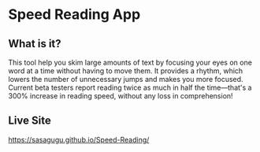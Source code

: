 # Speed Reading App

## What is it?

This tool help you skim large amounts of text by focusing your eyes on one word at a time without having to move them. It provides a rhythm, which lowers the number of unnecessary jumps and makes you more focused. Current beta testers report reading twice as much in half the time—that's a 300% increase in reading speed, without any loss in comprehension!

## Live Site
https://sasagugu.github.io/Speed-Reading/